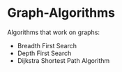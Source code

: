 # Graph-Algorithms
Algorithms that work on graphs:
* Breadth First Search
* Depth First Search
* Dijkstra Shortest Path Algorithm
